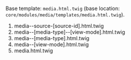 Base template: `media.html.twig` (base location: `core/modules/media/templates/media.html.twig`).

1. media--source-\[source-id\].html.twig
2. media--\[media-type\]--\[view-mode\].html.twig
3. media--\[media-type\].html.twig
4. media--\[view-mode\].html.twig
5. media.html.twig